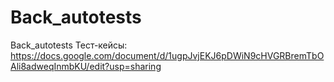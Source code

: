 # Back_autotests
Back_autotests
Тест-кейсы: 
https://docs.google.com/document/d/1ugpJvjEKJ6pDWiN9cHVGRBremTbOAli8adweqInmbKU/edit?usp=sharing
